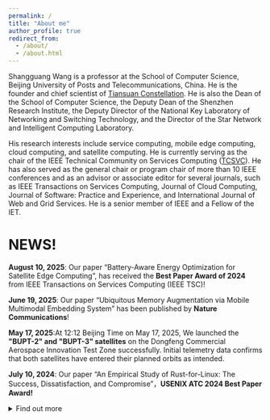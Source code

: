 ```yaml
---
permalink: /
title: "About me"
author_profile: true
redirect_from: 
  - /about/
  - /about.html
---
```

Shangguang Wang is a professor at the School of Computer Science, Beijing University of Posts and Telecommunications, China. He is the founder and chief scientist of [Tiansuan Constellation](http://www.tiansuan.org.cn/Chinese/index.html). He is also the Dean of the School of Computer Science, the Deputy Dean of the Shenzhen Research Institute, the Deputy Director of the National Key Laboratory of Networking and Switching Technology, and the Director of the Star Network and Intelligent Computing Laboratory.

His research interests include service computing, mobile edge computing, cloud computing, and satellite computing. He is currently serving as the chair of the IEEE Technical Community on Services Computing ([TCSVC](http://tab.computer.org/tcsvc/)). He has also served as the general chair or program chair of more than 10 IEEE conferences and as an advisor or associate editor for several journals, such as IEEE Transactions on Services Computing, Journal of Cloud Computing, Journal of Software: Practice and Experience, and International Journal of Web and Grid Services. He is a senior member of IEEE and a Fellow of the IET.

# NEWS!

**August 10, 2025**: Our paper “Battery-Aware Energy Optimization for Satellite Edge Computing”, has received the **Best Paper Award of 2024** from IEEE Transactions on Services Computing (IEEE TSC)!

**June 19, 2025**: Our paper “Ubiquitous Memory Augmentation via Mobile Multimodal Embedding System” has been published by **Nature Communications**!

**May 17, 2025**:At 12:12 Beijing Time on May 17, 2025, We launched the **"BUPT-2" and "BUPT-3" satellites** on the Dongfeng Commercial Aerospace Innovation Test Zone successfully. Initial telemetry data confirms that both satellites have entered their planned orbits as intended.

**July 10, 2024**: Our paper “An Empirical Study of Rust-for-Linux: The Success, Dissatisfaction, and Compromise”，**USENIX ATC 2024 Best Paper Award!**

<details>
  <summary>Find out more</summary>

  <p><strong>December 9, 2023</strong>: At 7:39 AM on December 9th, the Zhuque-2 YAO-3 launch vehicle was successfully launched from the Jiuquan Satellite Launch Center in China. It successfully placed the Tianyi-33 Satellite into its designated orbits. The Tianyi-33 satellite is a 50kg class space science experimental satellite equipped with an operating system independently developed by Beijing University of Posts and Telecommunications—the Rust-based dual-kernel real-time operating system RROS (<a href="https://github.com/BUPT-OS/RROS">GitHub link</a>). RROS will carry out general tasks represented by tensorflow/k8s and real-time tasks represented by real-time file systems and real-time network transmission on the satellite. It will ensure the normal execution of upper-layer applications and scientific research tasks, such as time-delay measurement between satellite and ground, live video broadcasting, onboard web chat services, pseudo-SSH experiments, etc. This marks the official application of a Rust-written dual-kernel operating system in a satellite scenario.</p>
  <p><img src="../images/RROS%20OS.png" alt="RROS"></p>

  <p><strong>January 15, 2023</strong>: The third satellite called <strong>BUPT-1</strong> of Tiansuan constellation was successfully launched from Taiyuan, China, at 11:14am on January 15, 2023 (Beijing Time). I am the PI of the BUPT-1 satellite program.</p>
  <p><img src="../images/bupt%201.png" alt="bupt-1"></p>

  <p><strong>February 27, 2022</strong>: The second satellite called <a href="https://www.hugewealthfinance.com/2022/innovation-raytheon-satellite-was-successfully-launched-and-huawei-cloud-heaven-and-earth-was-successfully-networked-for-the-first-time">Innovation Raytheon</a> of Tiansuan constellation was successfully launched from Wenchang, China, at 11:06am on February 27, 2022 (Beijing Time). The satellite carries the satellite-earth integration service computing platform including the No. 2 edge service node based on KubeEdge of Huawei Cloud, the QUIC protocol of satellite-ground link, the network function of satellite-borne 6G core network based on knowledge graph, and the satellite-borne 5G core network v3, etc.</p>
  <p><img src="../images/chuang%20xing.png" alt="chuangxing"></p>

  <p><strong>January 14, 2021</strong>: Our two papers were accepted by WWW 2022!</p>

  <p><strong>December 07, 2021</strong>: The satellite called <a href="https://www.globaltimes.cn/page/202112/1241203.shtml">BAOYUN</a> with "Satellite Intelligence Computing and Service Platform" as the first satellite of Tiansuan Constellation has been launched in Jiuquan, China. The platform will carry out several in-orbit tests and experiments including 5G Core Network with 5G gNB software, Cognitive Service Architecture for 6G Core Network, <a href="https://www.globaltimes.cn/page/202112/1241203.shtml">KubeEdge+Sedna for Cloud-Edge Collaboration</a>, Task Offloading in Satellite Edge Computing, Satellite Container Management, Quick Protocol, etc.</p>
  <p><img src="../images/BAOYUN%20satellite.png" alt="BAOYUN satellite"></p>

  <p><strong>October 31, 2021</strong>: We begin to build the <a href="https://www.globaltimes.cn/page/202111/1237937.shtml">Tiansuan Constellation</a>(<a href="https://www.chinanews.com/gn/2021/11-01/9599693.shtml">天算星座</a>). I am the constellation's chief scientist. The first phase of the Tiansuan Constellation consists of <strong>six satellites</strong> including two main satellites, two auxiliary satellites and two edge satellites, with the first satellite expected to be launched in May 2022.<a href="https://www.youtube.com/watch?v=lAB72zwbCiE">[Youtube]</a><a href="https://www.youtube.com/watch?v=xECjZ1XBdWc">[English Video]</a><a href="https://v.youku.com/v_show/id_XNTgwMjExMTM2MA==">[Chinese Video]</a></p>
  <p><img src="../images/tian%20suan.png" alt="tiansuan"></p>

  <p><strong>August 09, 2021</strong>: <a href="https://www.youtube.com/watch?v=xECjZ1XBdWc">[English Video]</a> <a href="https://v.youku.com/v_show/id_XNTgwMjExMTM2MA==">[Chinese Video]</a> Our 5G core network system has been successfully deployed on the TY20 satellite and is connected to the 5G network on the ground.</p>

  <p><strong>April 09, 2021</strong>: The world's smallest 5G core network successfully developed by us and realized the video calling. It consists of only three network functions (AMF, SMF, UPF) and can deploy on Raspberry Pi <a href="../images/5Gcore.mp4">[Demonstrate]</a>.</p>
  
  <script type="text/javascript" id="clustrmaps" src="//clustrmaps.com/map_v2.js?d=7s2RCTRLsv1LHeqr7fkGoHYKYxgwead1ww3WrPGCGeA"></script>
</details>
